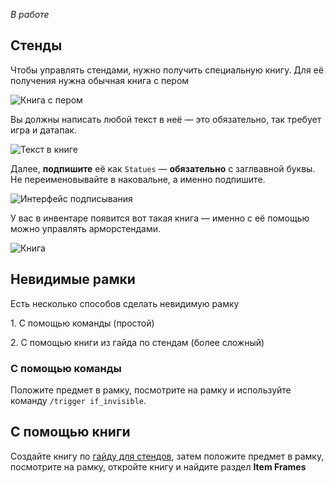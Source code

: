 *В работе*

<a name="stands"></a>

## Стенды

Чтобы управлять стендами, нужно получить специальную книгу. Для её получения нужна обычная книга с пером

![Книга с пером](https://i.imgur.com/CRfHAf6.png)  

Вы должны написать любой текст в неё — это обязательно, так требует игра и датапак.

![Текст в книге](https://i.imgur.com/HCIo2Nc.png)

Далее, **подпишите** её как ``Statues`` — **обязательно** с заглвавной буквы. Не переименовывайте в наковальне, а именно подпишите.

![Интерфейс подписывания](https://i.imgur.com/mGuxWK8.png)

У вас в инвентаре появится вот такая книга — именно с её помощью можно управлять арморстендами.

![Книга](https://i.imgur.com/6E5HQHs.png)


## Невидимые рамки

Есть несколько способов сделать невидимую рамку

1\. С помощью команды (простой)

2\. С помощью книги из гайда по стендам (более сложный)

### С помощью команды

Положите предмет в рамку, посмотрите на рамку и используйте команду `/trigger if_invisible`.

## С помощью книги

Создайте книгу по [гайду для стендов](#stands), затем положите предмет в рамку, посмотрите на рамку, откройте книгу и найдите раздел **Item Frames**
